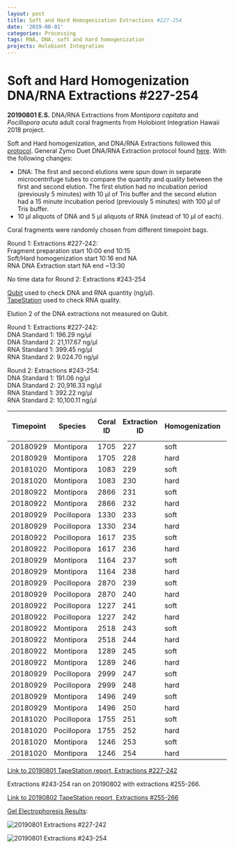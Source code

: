 ```yaml
---
layout: post
title: Soft and Hard Homogenization Extractions #227-254
date: '2019-08-01'
categories: Processing
tags: RNA, DNA, soft and hard homogenization
projects: Holobiont Integration
---
```


# Soft and Hard Homogenization DNA/RNA Extractions #227-254

**20190801 E.S.**
DNA/RNA Extractions from *Montipora capitata* and *Pocillopora acuta* adult coral fragments from Holobiont Integration Hawaii 2018 project.  

Soft and Hard homogenization, and DNA/RNA Extractions followed this [protocol](https://github.com/emmastrand/EmmaStrand_Notebook/blob/master/_posts/2019-06-05-Soft-and-Hard-Homogenization-Protocol.md). General Zymo Duet DNA/RNA Extraction protocol found [here](https://github.com/emmastrand/EmmaStrand_Notebook/blob/master/_posts/2019-05-31-Zymo-Duet-RNA-DNA-Extraction-Protocol.md). With the following changes:  
- DNA: The first and second elutions were spun down in separate microcentrifuge tubes to compare the quantity and quality between the first and second elution. The first elution had no incubation period (previously 5 minutes) with 10 μl of Tris buffer and the second elution had a 15 minute incubation period (previously 5 minutes) with 100 μl of Tris buffer.  
- 10 μl aliquots of DNA and 5 μl aliquots of RNA (instead of 10 μl of each).

Coral fragments were randomly chosen from different timepoint bags.

Round 1: Extractions #227-242:    
Fragment preparation start 10:00 end 10:15   
Soft/Hard homogenization start 10:16 end NA  
RNA DNA Extraction start NA end ~13:30

No time data for Round 2: Extractions #243-254  

[Qubit](https://github.com/emmastrand/EmmaStrand_Notebook/blob/master/_posts/2019-05-31-Qubit-Protocol.md) used to check DNA and RNA quantity (ng/μl).  
[TapeStation](https://github.com/emmastrand/EmmaStrand_Notebook/blob/master/_posts/2019-05-31-TapeStation-Protocol.md) used to check RNA quality.

Elution 2 of the DNA extractions not measured on Qubit.  

Round 1: Extractions #227-242:  
DNA Standard 1: 196.29 ng/μl  
DNA Standard 2: 21,117.67  ng/μl  
RNA Standard 1: 399.45  ng/μl  
RNA Standard 2: 9.024.70  ng/μl  

Round 2: Extractions #243-254:  
DNA Standard 1: 191.06 ng/μl    
DNA Standard 2: 20,916.33 ng/μl    
RNA Standard 1: 392.22 ng/μl    
RNA Standard 2: 10,100.11 ng/μl  

| Timepoint | Species     | Coral ID | Extraction ID | Homogenization | DNA Reading 1 | DNA Reading 2 | Average DNA ng/μl | RNA Reading 1 | RNA Reading 2 | Average RNA ng/μl | RIN |
|-----------|-------------|----------|---------------|----------------|---------------|---------------|-------------------|---------------|---------------|-------------------|-----|
| 20180929  | Montipora   | 1705     | 227           | soft           | 16.3          | 16.1          | 16.2              | 60.2          | 59.8          | 60                | 8.7 |
| 20180929  | Montipora   | 1705     | 228           | hard           | 11.9          | 11.8          | 11.85             | 27.2          | 27.2          | 27.2              | 8.5 |
| 20181020  | Montipora   | 1083     | 229           | soft           | 8.42          | 8.38          | 8.4               | 22            | 21.8          | 21.9              | 9.4 |
| 20181020  | Montipora   | 1083     | 230           | hard           | 6.98          | 6.94          | 6.96              | 13.2          | 13.2          | 13.2              | 8.6 |
| 20180922  | Montipora   | 2866     | 231           | soft           | 14.8          | 14.7          | 14.75             | 46.4          | 46.4          | 46.4              | 8.8 |
| 20180922  | Montipora   | 2866     | 232           | hard           | 10.8          | 10.8          | 10.8              | 20.4          | 20.4          | 20.4              | 7.5 |
| 20180929  | Pocillopora | 1330     | 233           | soft           | 25            | 24.8          | 24.9              | 110           | 110           | 110               | 8.3 |
| 20180929  | Pocillopora | 1330     | 234           | hard           | 16.9          | 16.7          | 16.8              | 82.6          | 82.4          | 82.5              | 8.8 |
| 20180922  | Pocillopora | 1617     | 235           | soft           | 24            | 24            | 24                | 91.8          | 91.6          | 91.7              | 8.5 |
| 20180922  | Pocillopora | 1617     | 236           | hard           | 30            | 29.8          | 29.9              | 114           | 114           | 114               | 7.8 |
| 20180929  | Montipora   | 1164     | 237           | soft           | 15.2          | 15.1          | 15.15             | 46.4          | 45.8          | 46.1              | 7.9 |
| 20180929  | Montipora   | 1164     | 238           | hard           | 8.86          | 8.76          | 8.81              | 19.2          | 19            | 19.1              | 9.3 |
| 20180929  | Pocillopora | 2870     | 239           | soft           | 39.2          | 39            | 39.1              | 129           | 129           | 129               | 8.9 |
| 20180929  | Pocillopora | 2870     | 240           | hard           | 36.2          | 35.8          | 36                | 120           | 120           | 120               | 8.6 |
| 20180922  | Pocillopora | 1227     | 241           | soft           | 15.5          | 15.3          | 15.4              | 99.8          | 98.8          | 99.3              | 6.9 |
| 20180922  | Pocillopora | 1227     | 242           | hard           | 10.6          | 10.5          | 10.55             | 146           | 144           | 145               | 7.9 |
| 20180922  | Montipora   | 2518     | 243           | soft           | 14            | 13.8          | 13.9              | 18.4          | 18.2          | 18.3              | 9.2 |
| 20180922  | Montipora   | 2518     | 244           | hard           | 8.32          | 9.28          | 8.8               | 18            | 17.8          | 17.9              | 8.8 |
| 20180922  | Montipora   | 1289     | 245           | soft           | 7.44          | 7.4           | 7.42              | 14.6          | 14.2          | 14.4              | **  |
| 20180922  | Montipora   | 1289     | 246           | hard           | 7.52          | 7.5           | 7.51              | 10.6          | 10.8          | 10.7              | **  |
| 20180929  | Pocillopora | 2999     | 247           | soft           | 54.2          | 54.2          | 54.2              | 106           | 105           | 105.5             | 7   |
| 20180929  | Pocillopora | 2999     | 248           | hard           | 44            | 44            | 44                | 96            | 95.4          | 95.7              | 7   |
| 20180929  | Montipora   | 1496     | 249           | soft           | 12.2          | 12.1          | 12.15             | 18.4          | 18.2          | 18.3              | 8.8 |
| 20180929  | Montipora   | 1496     | 250           | hard           | 9.9           | 9.88          | 9.89              | 11.4          | 11.2          | 11.3              | **  |
| 20181020  | Pocillopora | 1755     | 251           | soft           | 19.3          | 19.2          | 19.25             | 57            | 56.4          | 56.7              | 8.2 |
| 20181020  | Pocillopora | 1755     | 252           | hard           | 12.4          | 11.6          | 12                | 19.6          | 19.6          | 19.6              | 8.6 |
| 20181020  | Montipora   | 1246     | 253           | soft           | 19.1          | 18.9          | 19                | 28.4          | 28            | 28.2              | 8.8 |
| 20181020  | Montipora   | 1246     | 254           | hard           | 19.8          | 19.9          | 19.85             | 53.4          | 52.8          | 53.1              | 8.2 |

[Link to 20190801 TapeStation report, Extractions #227-242](https://github.com/emmastrand/EmmaStrand_Notebook/blob/master/TapeStation/2019-08-01%20-%2014.14.03.pdf)  

Extractions #243-254 ran on 20190802 with extractions #255-266.  

[Link to 20190802 TapeStation report, Extractions #255-266](https://github.com/emmastrand/EmmaStrand_Notebook/blob/master/TapeStation/2019-08-02%20-%2013.38.30.pdf)

[Gel Electrophoresis Results](https://github.com/emmastrand/EmmaStrand_Notebook/blob/master/_posts/2019-07-16-Gel-Electrophoresis-Protocol.md):

![20190801 Extractions #227-242](https://github.com/emmastrand/EmmaStrand_Notebook/blob/master/images/20190801_1.JPG?raw=true)

![20190801 Extractions #243-254](https://github.com/emmastrand/EmmaStrand_Notebook/blob/master/images/20190801_2.JPG?raw=true)
